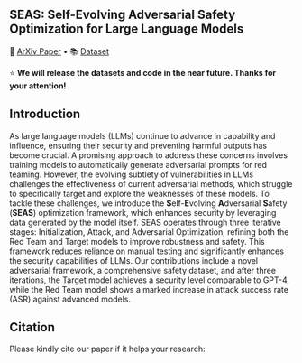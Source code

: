 
## SEAS: Self-Evolving Adversarial Safety Optimization for Large Language Models</h2>

<p>
📃 <a href="https://arxiv.org/">ArXiv Paper</a>
  •
📚 <a href="">Dataset</a>
</p>


⭐ **We will release the datasets and code in the near future. Thanks for your attention!**

## Introduction
As large language models (LLMs) continue to advance in capability and influence, ensuring their security and preventing harmful outputs has become crucial. A promising approach to address these concerns involves training models to automatically generate adversarial prompts for red teaming. However, the evolving subtlety of vulnerabilities in LLMs challenges the effectiveness of current adversarial methods, which struggle to specifically target and explore the weaknesses of these models. To tackle these challenges, we introduce the **S**elf-**E**volving **A**dversarial **S**afety (**SEAS**) optimization framework, which enhances security by leveraging data generated by the model itself. SEAS operates through three iterative stages: Initialization, Attack, and Adversarial Optimization, refining both the Red Team and Target models to improve robustness and safety. This framework reduces reliance on manual testing and significantly enhances the security capabilities of LLMs. Our contributions include a novel adversarial framework, a comprehensive safety dataset, and after three iterations, the Target model achieves a security level comparable to GPT-4, while the Red Team model shows a marked increase in attack success rate (ASR) against advanced models. 

## Citation
Please kindly cite our paper if it helps your research:
```bibtex

```
